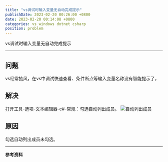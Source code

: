 ```yaml
---
title: "vs调试时输入变量无自动完成提示"
publishDate: 2023-02-20 00:26:00 +0800
date: 2023-02-20 00:14:08 +0800
categories: vs windows dotnet csharp
position: problem
---
```


vs调试时输入变量无自动完成提示

---

<div id="toc"></div>

## 问题

vs经常抽风，在vs中调试快速查看、条件断点等输入变量名称没有智能提示了，

## 解决

打开工具-选项-文本编辑器-c#-常规：勾选自动列出成员。
![自动列出成员](../static/posts/2023/2023-02-20-vs调试时输入变量无自动完成提示01.jpg)

## 原因

勾选自动列出成员未勾选。

---

**参考资料**

